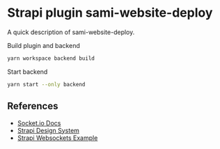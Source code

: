 # Strapi plugin sami-website-deploy

A quick description of sami-website-deploy.

Build plugin and backend

```sh
yarn workspace backend build
```

Start backend

```sh
yarn start --only backend
```

## References

- [Socket.io Docs](https://socket.io/docs/v4)
- [Strapi Design System](https://design-system-git-main-strapijs.vercel.app/)
- [Strapi Websockets Example](https://strapi.io/blog/real-time-chat-application-using-strapi-next-socket-io-and-postgre-sql)
